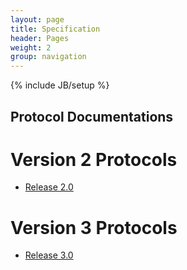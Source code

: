 ```yaml
---
layout: page
title: Specification
header: Pages
weight: 2
group: navigation
---
```

{% include JB/setup %}

## Protocol Documentations

# Version 2 Protocols
- [Release 2.0](protocols/v2_index.html)

# Version 3 Protocols
- [Release 3.0](https://github.com/openigtlink/OpenIGTLink/blob/master/Documents/Protocol/index.md)

